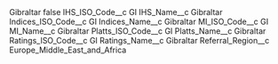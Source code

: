 <?xml version="1.0" encoding="UTF-8"?>
<CustomMetadata xmlns="http://soap.sforce.com/2006/04/metadata" xmlns:xsi="http://www.w3.org/2001/XMLSchema-instance" xmlns:xsd="http://www.w3.org/2001/XMLSchema">
    <label>Gibraltar</label>
    <protected>false</protected>
    <values>
        <field>IHS_ISO_Code__c</field>
        <value xsi:type="xsd:string">GI</value>
    </values>
    <values>
        <field>IHS_Name__c</field>
        <value xsi:type="xsd:string">Gibraltar</value>
    </values>
    <values>
        <field>Indices_ISO_Code__c</field>
        <value xsi:type="xsd:string">GI</value>
    </values>
    <values>
        <field>Indices_Name__c</field>
        <value xsi:type="xsd:string">Gibraltar</value>
    </values>
    <values>
        <field>MI_ISO_Code__c</field>
        <value xsi:type="xsd:string">GI</value>
    </values>
    <values>
        <field>MI_Name__c</field>
        <value xsi:type="xsd:string">Gibraltar</value>
    </values>
    <values>
        <field>Platts_ISO_Code__c</field>
        <value xsi:type="xsd:string">GI</value>
    </values>
    <values>
        <field>Platts_Name__c</field>
        <value xsi:type="xsd:string">Gibraltar</value>
    </values>
    <values>
        <field>Ratings_ISO_Code__c</field>
        <value xsi:type="xsd:string">GI</value>
    </values>
    <values>
        <field>Ratings_Name__c</field>
        <value xsi:type="xsd:string">Gibraltar</value>
    </values>
    <values>
        <field>Referral_Region__c</field>
        <value xsi:type="xsd:string">Europe_Middle_East_and_Africa</value>
    </values>
</CustomMetadata>
